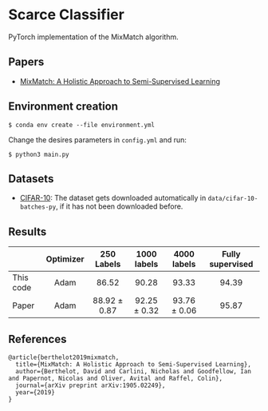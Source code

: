 # Scarce Classifier

PyTorch implementation of the MixMatch algorithm.

## Papers

- [MixMatch: A Holistic Approach to Semi-Supervised Learning](https://arxiv.org/abs/1905.02249)
<!---- [Unsupervised Representation Learning by Predicting Image Rotations](https://arxiv.org/abs/1803.07728) -->

## Environment creation

```
$ conda env create --file environment.yml
```
Change the desires parameters in ```config.yml``` and run:

```
$ python3 main.py
```
## Datasets
- [CIFAR-10](http://www.cs.toronto.edu/~kriz/cifar.html): The dataset gets downloaded automatically in ```data/cifar-10-batches-py```, if it has not been downloaded before.


## Results 
| | Optimizer | 250 Labels | 1000 labels| 4000 labels| Fully supervised |
|:---|:---:|:---:|:---:|:---:|:---:|
|This code | Adam | 86.52 | 90.28 | 93.33 | 94.39 |
|Paper | Adam | 88.92 ± 0.87 | 92.25 ± 0.32| 93.76 ± 0.06|95.87|

## References
```
@article{berthelot2019mixmatch,
  title={MixMatch: A Holistic Approach to Semi-Supervised Learning},
  author={Berthelot, David and Carlini, Nicholas and Goodfellow, Ian and Papernot, Nicolas and Oliver, Avital and Raffel, Colin},
  journal={arXiv preprint arXiv:1905.02249},
  year={2019}
}
```
